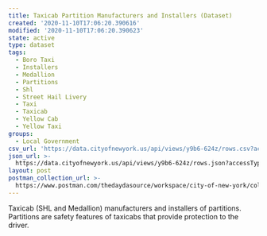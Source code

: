 ```yaml
---
title: Taxicab Partition Manufacturers and Installers (Dataset)
created: '2020-11-10T17:06:20.390616'
modified: '2020-11-10T17:06:20.390623'
state: active
type: dataset
tags:
  - Boro Taxi
  - Installers
  - Medallion
  - Partitions
  - Shl
  - Street Hail Livery
  - Taxi
  - Taxicab
  - Yellow Cab
  - Yellow Taxi
groups:
  - Local Government
csv_url: 'https://data.cityofnewyork.us/api/views/y9b6-624z/rows.csv?accessType=DOWNLOAD'
json_url: >-
  https://data.cityofnewyork.us/api/views/y9b6-624z/rows.json?accessType=DOWNLOAD
layout: post
postman_collection_url: >-
  https://www.postman.com/thedaydasource/workspace/city-of-new-york/collection/15909983-5850384e-afbe-4455-839a-a7c08b3823c3
---
```

Taxicab (SHL and Medallion) manufacturers and installers of partitions. Partitions are safety features of taxicabs that provide protection to the driver.
